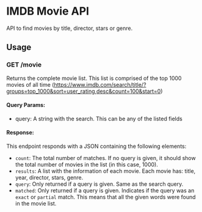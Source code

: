 # IMDB Movie API

API to find movies by title, director, stars or genre.

## Usage

### GET /movie

Returns the complete movie list. This list is comprised of the top 1000 movies of all time (https://www.imdb.com/search/title/?groups=top_1000&sort=user_rating,desc&count=100&start=0)

#### Query Params:
- query: A string with the search. This can be any of the listed fields

#### Response:
This endpoint responds with a JSON containing the following elements:
- `count`: The total number of matches. If no query is given, it should show the total number of movies in the list (in this case, 1000).
- `results`: A list with the information of each movie. Each movie has: title, year, director, stars, genre.
- `query`: Only returned if a query is given. Same as the search query.
- `matched`: Only returned if a query is given. Indicates if the query was an `exact` or `partial` match. This means that all the given words were found in the movie list.